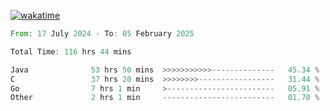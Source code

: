 [![wakatime](https://wakatime.com/badge/user/5970ac98-85fb-4bfd-a7d8-142e7d5bd274.svg)](https://wakatime.com/@5970ac98-85fb-4bfd-a7d8-142e7d5bd274)

<!--START_SECTION:waka-->

```rust
From: 17 July 2024 - To: 05 February 2025

Total Time: 116 hrs 44 mins

Java              53 hrs 50 mins  >>>>>>>>>>>--------------   45.34 %
C                 37 hrs 20 mins  >>>>>>>>-----------------   31.44 %
Go                7 hrs 1 min     >------------------------   05.91 %
Other             2 hrs 1 min     -------------------------   01.70 %
```

<!--END_SECTION:waka-->
